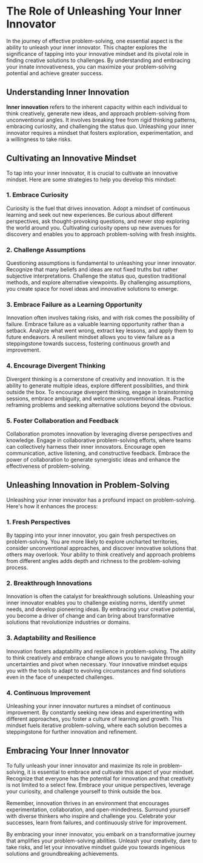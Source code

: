 The Role of Unleashing Your Inner Innovator
====================================================

In the journey of effective problem-solving, one essential aspect is the ability to unleash your inner innovator. This chapter explores the significance of tapping into your innovative mindset and its pivotal role in finding creative solutions to challenges. By understanding and embracing your innate innovativeness, you can maximize your problem-solving potential and achieve greater success.

Understanding Inner Innovation
------------------------------

**Inner innovation** refers to the inherent capacity within each individual to think creatively, generate new ideas, and approach problem-solving from unconventional angles. It involves breaking free from rigid thinking patterns, embracing curiosity, and challenging the status quo. Unleashing your inner innovator requires a mindset that fosters exploration, experimentation, and a willingness to take risks.

Cultivating an Innovative Mindset
---------------------------------

To tap into your inner innovator, it is crucial to cultivate an innovative mindset. Here are some strategies to help you develop this mindset:

### 1. Embrace Curiosity

Curiosity is the fuel that drives innovation. Adopt a mindset of continuous learning and seek out new experiences. Be curious about different perspectives, ask thought-provoking questions, and never stop exploring the world around you. Cultivating curiosity opens up new avenues for discovery and enables you to approach problem-solving with fresh insights.

### 2. Challenge Assumptions

Questioning assumptions is fundamental to unleashing your inner innovator. Recognize that many beliefs and ideas are not fixed truths but rather subjective interpretations. Challenge the status quo, question traditional methods, and explore alternative viewpoints. By challenging assumptions, you create space for novel ideas and innovative solutions to emerge.

### 3. Embrace Failure as a Learning Opportunity

Innovation often involves taking risks, and with risk comes the possibility of failure. Embrace failure as a valuable learning opportunity rather than a setback. Analyze what went wrong, extract key lessons, and apply them to future endeavors. A resilient mindset allows you to view failure as a steppingstone towards success, fostering continuous growth and improvement.

### 4. Encourage Divergent Thinking

Divergent thinking is a cornerstone of creativity and innovation. It is the ability to generate multiple ideas, explore different possibilities, and think outside the box. To encourage divergent thinking, engage in brainstorming sessions, embrace ambiguity, and welcome unconventional ideas. Practice reframing problems and seeking alternative solutions beyond the obvious.

### 5. Foster Collaboration and Feedback

Collaboration promotes innovation by leveraging diverse perspectives and knowledge. Engage in collaborative problem-solving efforts, where teams can collectively harness their inner innovators. Encourage open communication, active listening, and constructive feedback. Embrace the power of collaboration to generate synergistic ideas and enhance the effectiveness of problem-solving.

Unleashing Innovation in Problem-Solving
----------------------------------------

Unleashing your inner innovator has a profound impact on problem-solving. Here's how it enhances the process:

### 1. Fresh Perspectives

By tapping into your inner innovator, you gain fresh perspectives on problem-solving. You are more likely to explore uncharted territories, consider unconventional approaches, and discover innovative solutions that others may overlook. Your ability to think creatively and approach problems from different angles adds depth and richness to the problem-solving process.

### 2. Breakthrough Innovations

Innovation is often the catalyst for breakthrough solutions. Unleashing your inner innovator enables you to challenge existing norms, identify unmet needs, and develop pioneering ideas. By embracing your creative potential, you become a driver of change and can bring about transformative solutions that revolutionize industries or domains.

### 3. Adaptability and Resilience

Innovation fosters adaptability and resilience in problem-solving. The ability to think creatively and embrace change allows you to navigate through uncertainties and pivot when necessary. Your innovative mindset equips you with the tools to adapt to evolving circumstances and find solutions even in the face of unexpected challenges.

### 4. Continuous Improvement

Unleashing your inner innovator nurtures a mindset of continuous improvement. By constantly seeking new ideas and experimenting with different approaches, you foster a culture of learning and growth. This mindset fuels iterative problem-solving, where each solution becomes a steppingstone for further innovation and refinement.

Embracing Your Inner Innovator
------------------------------

To fully unleash your inner innovator and maximize its role in problem-solving, it is essential to embrace and cultivate this aspect of your mindset. Recognize that everyone has the potential for innovation and that creativity is not limited to a select few. Embrace your unique perspectives, leverage your curiosity, and challenge yourself to think outside the box.

Remember, innovation thrives in an environment that encourages experimentation, collaboration, and open-mindedness. Surround yourself with diverse thinkers who inspire and challenge you. Celebrate your successes, learn from failures, and continuously strive for improvement.

By embracing your inner innovator, you embark on a transformative journey that amplifies your problem-solving abilities. Unleash your creativity, dare to take risks, and let your innovative mindset guide you towards ingenious solutions and groundbreaking achievements.
